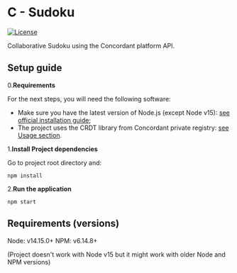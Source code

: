 # C - Sudoku

[![License](https://img.shields.io/badge/license-MIT-green)](https://opensource.org/licenses/MIT)

Collaborative Sudoku using the Concordant platform API.

## Setup guide

0.**Requirements**

For the next steps, you will need the following software:

- Make sure you have the latest version of Node.js (except Node v15): [see official installation guide](https://nodejs.org/en/download/);
- The project uses the CRDT library from Concordant private registry: [see Usage section](https://gitlab.inria.fr/concordant/software/c-crdtlib/-/blob/master/README.md).

1.**Install Project dependencies**

Go to project root directory and:

```shell
npm install
```

2.**Run the application**

```shell
npm start
```

## Requirements (versions)

Node: v14.15.0+
NPM: v6.14.8+

(Project doesn't work with Node v15 but it might work with older Node and NPM versions)
